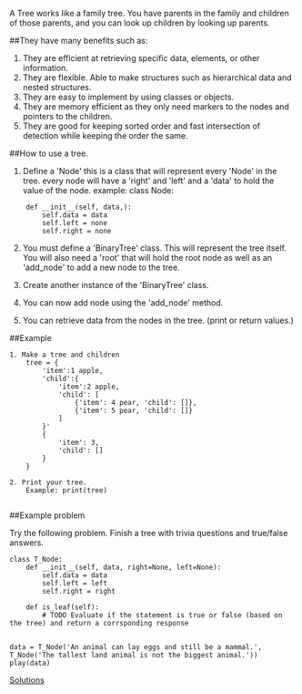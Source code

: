 A Tree works like a family tree. You have parents in the family and children of those parents, and you can look up children by looking up parents. 

##They have many benefits such as:
1. They are efficient at retrieving specific data, elements, or other information.
2. They are flexible. Able to make structures such as hierarchical data and nested structures.
3. They are easy to implement by using classes or objects.
4. They are memory efficient as they only need markers to the nodes and pointers to the children.
5. They are good for keeping sorted order and fast intersection of detection while keeping the order the same.


##How to use a tree.
1. Define a 'Node' this is a class that will represent every 'Node' in the tree.
every node will have a 'right' and 'left' and a 'data' to hold the value of the node.
example:
class Node:
```
    def __init__(self, data,):
        self.data = data
        self.left = none
        self.right = none
```
2. You must define a 'BinaryTree' class. This will represent the tree itself. 
You will also need a 'root' that will hold the root node as well as an 'add_node' to add a new node to the tree.

3. Create another instance of the 'BinaryTree' class.

4. You can now add node using the 'add_node' method.

5. You can retrieve data from the nodes in the tree. (print or return values.)
    
    
    
    
##Example 
```
1. Make a tree and children
    tree = {
        'item':1 apple,
        'child':{
            'item':2 apple,
            'child': [
                {'item': 4 pear, 'child': []},
                {'item': 5 pear, 'child': []}
            ]
        }'
        {
            'item': 3,
            'child': []
        }
    }

2. Print your tree.
    Example: print(tree)


```

##Example problem

Try the following problem. 
Finish a tree with trivia questions and true/false answers.

```
class T_Node:
    def __init__(self, data, right=None, left=None):
        self.data = data
        self.left = left
        self.right = right

    def is_leaf(self):
        # TODO Evaluate if the statement is true or false (based on the tree) and return a corrsponding response


data = T_Node('An animal can lay eggs and still be a mammal.', T_Node('The tallest land animal is not the biggest animal.'))
play(data)

```

[Solutions](/Answers/Tree-Answers.md)
